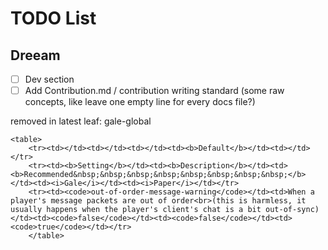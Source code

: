 # TODO List

## Dreeam
- [ ] Dev section
- [ ] Add Contribution.md / contribution writing standard (some raw concepts, like leave one empty line for every docs file?)

removed in latest leaf:
gale-global
```
<table>
    <tr><td></td><td></td><td></td><td><b>Default</b></td><td></td></tr>
    <tr><td><b>Setting</b></td><td><b>Description</b></td><td><b>Recommended&nbsp;&nbsp;&nbsp;&nbsp;&nbsp;&nbsp;&nbsp;&nbsp;</b></td><td><i>Gale</i></td><td><i>Paper</i></td></tr>
    <tr><td><code>out-of-order-message-warning</code></td><td>When a player's message packets are out of order<br>(this is harmless, it usually happens when the player's client's chat is a bit out-of-sync)</td><td><code>false</code></td><td><code>false</code></td><td><code>true</code></td></tr>
    </table>
```
